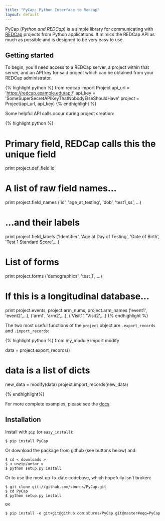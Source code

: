 ```yaml
---
title: "PyCap: Python Interface to Redcap"
layout: default
---
```


PyCap (*Python and REDCap*) is a simple library for communicating with [REDCap][r] projects from Python applications.  It mimics the REDCap API as much as possible and is designed to be very easy to use.

## Getting started

To begin, you'll need access to a REDCap server, a project within that server, and an API key for said project which can be obtained from your REDCap administrator.

{% highlight python %}
from redcap import Project
api_url = 'https://redcap.example.edu/api/'
api_key = 'SomeSuperSecretAPIKeyThatNobodyElseShouldHave'
project = Project(api_url, api_key)
{% endhighlight %}

Some helpful API calls occur during project creation:

{% highlight python %}
# Primary field, REDCap calls this the unique field
print project.def_field
id
# A list of raw field names...
print project.field_names
('id', 'age_at_testing', 'dob', 'test1_ss', ...)
# ...and their labels
print project.field_labels
('Identifier', 'Age at Day of Testing', 'Date of Birth', 'Test 1 Standard Score',...)

# List of forms
print project.forms
('demographics', 'test_1', ...)

# If this is a longitudinal database...
print project.events, project.arm_nums, project.arm_names
('event1', 'event2',...), ('arm1', 'arm2',...), ('Visit1', 'Visit2',...)
{% endhighlight %}

The two most useful functions of the `project` object are `.export_records` and `.import_records`:

{% highlight python %}
from my_module import modify

data = project.export_records()
# data is a list of dicts
new_data = modify(data)
project.import_records(new_data)

{% endhighlight%}

For more complete examples, please see the [docs][d].

[d]: {{site.baseurl}}docs/

## Installation

Install with `pip` (or `easy_install`):

    $ pip install PyCap

Or download the package from github (see buttons below) and:

    $ cd < downloads >
    $ < unzip/untar >
    $ python setup.py install

Or to use the most up-to-date codebase, which hopefully isn't broken:

    $ git clone git://github.com/sburns/PyCap.git
    $ cd PyCap
    $ python setup.py install

    OR

    $ pip install -e git+git@github.com:sburns/PyCap.git@master#eqq=PyCap

[r]: http://project-redcap.org